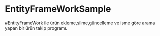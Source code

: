 # EntityFrameWorkSample
#EntityFrameWork ile ürün ekleme,silme,güncelleme ve isme göre arama yapan bir ürün takip programı.
